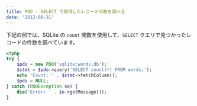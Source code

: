 ```yaml
---
title: PDO - SELECT で取得したレコードの数を調べる
date: "2012-08-31"
---
```


下記の例では、SQLite の `count` 関数を使用して、`SELECT` クエリで見つかったレコードの件数を調べています。

~~~ php
<?php
try {
    $pdo = new PDO('sqlite:words.db');
    $stmt = $pdo->query('SELECT count(*) FROM words;');
    echo 'Count: ' . $stmt->fetchColumn();
    $pdo = NULL;
} catch (PDOException $e) {
    die('Error: ' . $e->getMessage());
}
~~~

